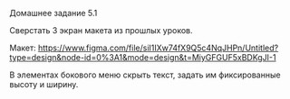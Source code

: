 Домашнее задание 5.1


Сверстать 3 экран макета из прошлых уроков.


Макет: https://www.figma.com/file/siI1IXw74fX9Q5c4NqJHPn/Untitled?type=design&node-id=0%3A1&mode=design&t=MiyGFGUF5xBDKgJI-1


В элементах бокового меню скрыть текст, задать им фиксированные высоту и ширину.
